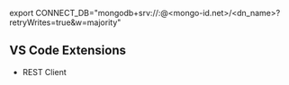 export CONNECT_DB="mongodb+srv://<user>:<pw>@<mongo-id.net>/<dn_name>?retryWrites=true&w=majority"


## VS Code Extensions

- REST Client